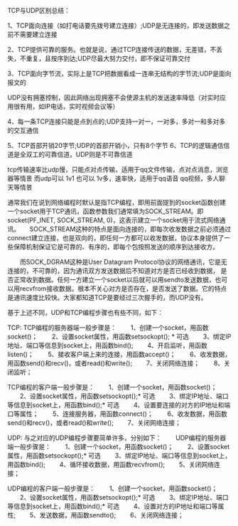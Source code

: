 TCP与UDP区别总结：

1、TCP面向连接（如打电话要先拨号建立连接）;UDP是无连接的，即发送数据之前不需要建立连接

2、TCP提供可靠的服务。也就是说，通过TCP连接传送的数据，无差错，不丢失，不重复，且按序到达;UDP尽最大努力交付，即不保证可靠交付

3、TCP面向字节流，实际上是TCP把数据看成一连串无结构的字节流;UDP是面向报文的

UDP没有拥塞控制，因此网络出现拥塞不会使源主机的发送速率降低（对实时应用很有用，如IP电话，实时视频会议等）

4、每一条TCP连接只能是点到点的;UDP支持一对一，一对多，多对一和多对多的交互通信

5、TCP首部开销20字节;UDP的首部开销小，只有8个字节
6、TCP的逻辑通信信道是全双工的可靠信道，UDP则是不可靠信道



tcp传输速率比udp慢，只能点对点传输，适用于qq文件传输，点对点消息，浏览器等情景
而udp可以 1v1 也可以 1v多，速率快，适用于qq语音  qq视频，多人聊天等情景

通常我们在说到网络编程时默认是指TCP编程，即用前面提到的socket函数创建一个socket用于TCP通讯，函数参数我们通常填为SOCK_STREAM。即socket(PF_INET, SOCK_STREAM, 0)，这表示建立一个socket用于流式网络通讯。
　  SOCK_STREAM这种的特点是面向连接的，即每次收发数据之前必须通过connect建立连接，也是双向的，即任何一方都可以收发数据，协议本身提供了一些保障机制保证它是可靠的、有序的，即每个包按照发送的顺序到达接收方。

　　而SOCK_DGRAM这种是User Datagram Protocol协议的网络通讯，它是无连接的，不可靠的，因为通讯双方发送数据后不知道对方是否已经收到数据，
是否正常收到数据。任何一方建立一个socket以后就可以用sendto发送数据，也可以用recvfrom接收数据。根本不关心对方是否存在，是否发送了数据。它的特点是通讯速度比较快。大家都知道TCP是要经过三次握手的，而UDP没有。

基于上述不同，UDP和TCP编程步骤也有些不同，如下：

TCP:
TCP编程的服务器端一般步骤是：
　　1、创建一个socket，用函数socket()；
　　2、设置socket属性，用函数setsockopt(); * 可选
　　3、绑定IP地址、端口等信息到socket上，用函数bind();
　　4、开启监听，用函数listen()；
　　5、接收客户端上来的连接，用函数accept()；
　　6、收发数据，用函数send()和recv()，或者read()和write();
　　7、关闭网络连接；
　　8、关闭监听；

TCP编程的客户端一般步骤是：
　　1、创建一个socket，用函数socket()；
　　2、设置socket属性，用函数setsockopt();* 可选
　　3、绑定IP地址、端口等信息到socket上，用函数bind();* 可选
　　4、设置要连接的对方的IP地址和端口等属性；
　　5、连接服务器，用函数connect()；
　　6、收发数据，用函数send()和recv()，或者read()和write();
　　7、关闭网络连接；

UDP:
与之对应的UDP编程步骤要简单许多，分别如下：
　　UDP编程的服务器端一般步骤是：
　　1、创建一个socket，用函数socket()；
　　2、设置socket属性，用函数setsockopt();* 可选
　　3、绑定IP地址、端口等信息到socket上，用函数bind();
　　4、循环接收数据，用函数recvfrom();
　　5、关闭网络连接；

UDP编程的客户端一般步骤是：
　　1、创建一个socket，用函数socket()；
　　2、设置socket属性，用函数setsockopt();* 可选
　　3、绑定IP地址、端口等信息到socket上，用函数bind();* 可选
　　4、设置对方的IP地址和端口等属性;
　　5、发送数据，用函数sendto();
　　6、关闭网络连接；
